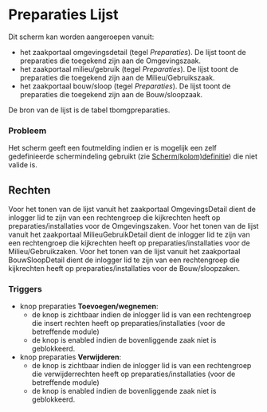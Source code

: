 # Preparaties Lijst

Dit scherm kan worden aangeroepen vanuit:

* het zaakportaal omgevingsdetail (tegel *Preparaties*). De lijst toont de preparaties die toegekend zijn aan de Omgevingszaak.
* het zaakportaal milieu/gebruik (tegel *Preparaties*). De lijst toont de preparaties die toegekend zijn aan de Milieu/Gebruikszaak.
* het zaakportaal bouw/sloop (tegel *Preparaties*). De lijst toont de preparaties die toegekend zijn aan de Bouw/sloopzaak.

De bron van de lijst is de tabel tbomgpreparaties.

### Probleem

Het scherm geeft een foutmelding indien er is mogelijk een zelf gedefinieerde schermindeling gebruikt (zie [Scherm(kolom)definitie](/instellen_inrichten/schermdefinitie/README.md)) die niet valide is.

## Rechten

Voor het tonen van de lijst vanuit het zaakportaal OmgevingsDetail dient de inlogger lid te zijn van een rechtengroep die kijkrechten heeft op preparaties/installaties voor de Omgevingszaken. Voor het tonen van de lijst vanuit het zaakportaal MilieuGebruikDetail dient de inlogger lid te zijn van een rechtengroep die kijkrechten heeft op preparaties/installaties voor de Milieu/Gebruikzaken.
Voor het tonen van de lijst vanuit het zaakportaal BouwSloopDetail dient de inlogger lid te zijn van een rechtengroep die kijkrechten heeft op preparaties/installaties voor de Bouw/sloopzaken.

### Triggers

* knop preparaties **Toevoegen/wegnemen**:
  * de knop is zichtbaar indien de inlogger lid is van een rechtengroep die insert rechten heeft op preparaties/installaties (voor de betreffende module)
  * de knop is enabled indien de bovenliggende zaak niet is geblokkeerd.
* knop preparaties **Verwijderen**:
  * de knop is zichtbaar indien de inlogger lid is van een rechtengroep die verwijderrechten heeft op preparaties/installaties (voor de betreffende module)
  * de knop is enabled indien de bovenliggende zaak niet is geblokkeerd.
